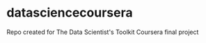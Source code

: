 datasciencecoursera
===================

Repo created for The Data Scientist's Toolkit Coursera final project

